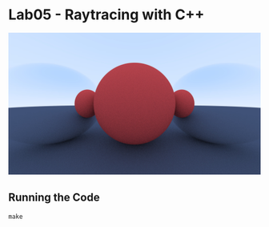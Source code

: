 # Lab05 - Raytracing with C++

![Raytracing Example](images/sample.jpg)

## Running the Code

```
make
```
